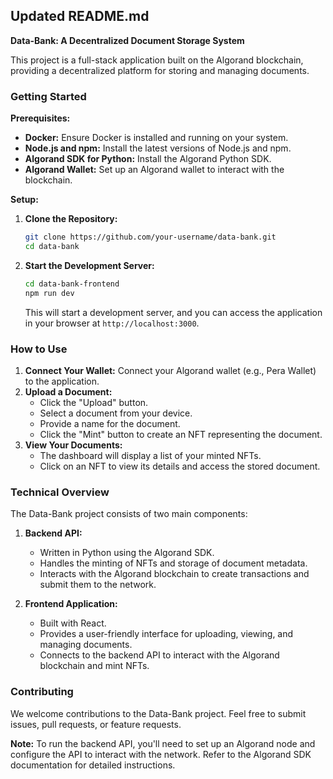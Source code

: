 ## Updated README.md

**Data-Bank: A Decentralized Document Storage System**

This project is a full-stack application built on the Algorand blockchain, providing a decentralized platform for storing and managing documents.

### Getting Started

**Prerequisites:**

* **Docker:** Ensure Docker is installed and running on your system.
* **Node.js and npm:** Install the latest versions of Node.js and npm.
* **Algorand SDK for Python:** Install the Algorand Python SDK.
* **Algorand Wallet:** Set up an Algorand wallet to interact with the blockchain.

**Setup:**

1. **Clone the Repository:**
   ```bash
   git clone https://github.com/your-username/data-bank.git
   cd data-bank
   ```

2. **Start the Development Server:**
   ```bash
   cd data-bank-frontend
   npm run dev
   ```

   This will start a development server, and you can access the application in your browser at `http://localhost:3000`.

### How to Use

1. **Connect Your Wallet:**
   Connect your Algorand wallet (e.g., Pera Wallet) to the application.
2. **Upload a Document:**
   * Click the "Upload" button.
   * Select a document from your device.
   * Provide a name for the document.
   * Click the "Mint" button to create an NFT representing the document.
3. **View Your Documents:**
   * The dashboard will display a list of your minted NFTs.
   * Click on an NFT to view its details and access the stored document.

### Technical Overview

The Data-Bank project consists of two main components:

1. **Backend API:**
   * Written in Python using the Algorand SDK.
   * Handles the minting of NFTs and storage of document metadata.
   * Interacts with the Algorand blockchain to create transactions and submit them to the network.

2. **Frontend Application:**
   * Built with React.
   * Provides a user-friendly interface for uploading, viewing, and managing documents.
   * Connects to the backend API to interact with the Algorand blockchain and mint NFTs.

### Contributing

We welcome contributions to the Data-Bank project. Feel free to submit issues, pull requests, or feature requests.

**Note:** To run the backend API, you'll need to set up an Algorand node and configure the API to interact with the network. Refer to the Algorand SDK documentation for detailed instructions.
